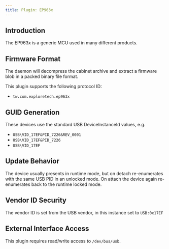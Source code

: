 ```yaml
---
title: Plugin: EP963x
---
```


## Introduction

The EP963x is a generic MCU used in many different products.

## Firmware Format

The daemon will decompress the cabinet archive and extract a firmware blob in
a packed binary file format.

This plugin supports the following protocol ID:

* `tw.com.exploretech.ep963x`

## GUID Generation

These devices use the standard USB DeviceInstanceId values, e.g.

* `USB\VID_17EF&PID_7226&REV_0001`
* `USB\VID_17EF&PID_7226`
* `USB\VID_17EF`

## Update Behavior

The device usually presents in runtime mode, but on detach re-enumerates with
the same USB PID in an unlocked mode. On attach the device again re-enumerates
back to the runtime locked mode.

## Vendor ID Security

The vendor ID is set from the USB vendor, in this instance set to `USB:0x17EF`

## External Interface Access

This plugin requires read/write access to `/dev/bus/usb`.
